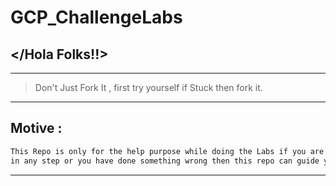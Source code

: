 # GCP_ChallengeLabs

## </Hola Folks!!>
---
> Don't Just Fork It , first try yourself if Stuck then fork it.
---
## Motive :
 ```md
 This Repo is only for the help purpose while doing the Labs if you are stuck 
 in any step or you have done something wrong then this repo can guide you 
 ```
---
